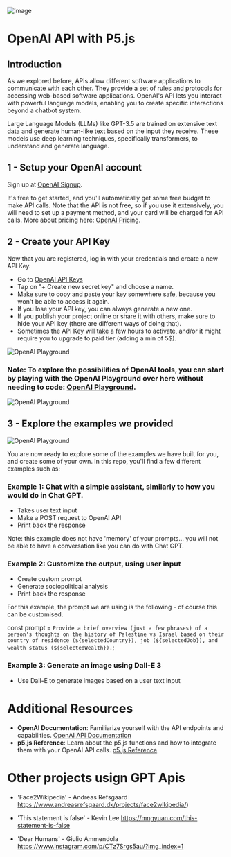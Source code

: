 ![image](https://github.com/troglodisme/OpenAI-p5.js/assets/8257349/3738395d-69f0-4658-bf90-35896f2c54ab)
# OpenAI API with P5.js

## Introduction

As we explored before, APIs allow different software applications to communicate with each other. They provide a set of rules and protocols for accessing web-based software applications. OpenAI's API lets you interact with powerful language models, enabling you to create specific interactions beyond a chatbot system.

Large Language Models (LLMs) like GPT-3.5 are trained on extensive text data and generate human-like text based on the input they receive. 
These models use deep learning techniques, specifically transformers, to understand and generate language.

## 1 - Setup your OpenAI account

Sign up at [OpenAI Signup](https://platform.openai.com/signup).

It's free to get started, and you'll automatically get some free budget to make API calls. Note that the API is not free, so if you use it extensively, you will need to set up a payment method, and your card will be charged for API calls. More about pricing here: [OpenAI Pricing](https://openai.com/api/pricing/).

## 2 - Create your API Key

Now that you are registered, log in with your credentials and create a new API Key.

- Go to [OpenAI API Keys](https://platform.openai.com/api-keys)
- Tap on "+ Create new secret key" and choose a name.
- Make sure to copy and paste your key somewhere safe, because you won't be able to access it again.
- If you lose your API key, you can always generate a new one.
- If you publish your project online or share it with others, make sure to hide your API key (there are different ways of doing that).
- Sometimes the API Key will take a few hours to activate, and/or it might require you to upgrade to paid tier (adding a min of 5$).

![OpenAI Playground](https://i.ibb.co/1mFTbHv/save-key.png) <!-- Save Key -->


### Note: To explore the possibilities of OpenAI tools, you can start by playing with the OpenAI Playground over here without needing to code: [OpenAI Playground](https://platform.openai.com/playground).

![OpenAI Playground](https://i.ibb.co/WFzg4Yv/Screenshot-2024-05-19-at-23-36-34.png) <!-- OpenAI Playground -->


## 3 - Explore the examples we provided



![OpenAI Playground](https://i.ibb.co/K01htKp/Screenshot-2024-05-21-at-12-21-38.png)




You are now ready to explore some of the examples we have built for you, and create some of your own.
In this repo, you'll find a few different examples such as:

### Example 1: Chat with a simple assistant, similarly to how you would do in Chat GPT.

- Takes user text input
- Make a POST request to OpenAI API
- Print back the response

Note: this example does not have 'memory' of your prompts... you will not be able to have a conversation like you can do with Chat GPT.

### Example 2: Customize the output, using user input

- Create custom prompt 
- Generate sociopolitical analysis
- Print back the response

For this example, the prompt we are using is the following - of course this can be customised. 

const prompt = `Provide a brief overview (just a few phrases) of a person's thoughts on the history of Palestine vs Israel based on their country of residence (${selectedCountry}), job (${selectedJob}), and wealth status (${selectedWealth}).`;

### Example 3: Generate an image using Dall-E 3

- Use Dall-E to generate images based on a user text input


# Additional Resources

- **OpenAI Documentation**: Familiarize yourself with the API endpoints and capabilities. [OpenAI API Documentation](https://platform.openai.com/docs/introduction)
- **p5.js Reference**: Learn about the p5.js functions and how to integrate them with your OpenAI API calls. [p5.js Reference](https://p5js.org/reference/)


# Other projects usign GPT Apis

- 'Face2Wikipedia' - Andreas Refsgaard https://www.andreasrefsgaard.dk/projects/face2wikipedia/)
  
- 'This statement is false' - Kevin Lee https://mngyuan.com/this-statement-is-false 

- 'Dear Humans' - Giulio Ammendola https://www.instagram.com/p/CTz7Srgs5au/?img_index=1




